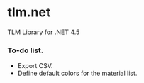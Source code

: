 tlm.net
=======

TLM Library for .NET 4.5

### To-do list.
- Export CSV.
- Define default colors for the material list.

